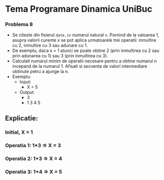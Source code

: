 # Tema Programare Dinamica UniBuc

### Problema 8 
- Se citeste din fisierul `date.in` numarul natural `n`. Pornind de la valoarea 1, asupra valorii curente x se pot aplica urmatoarele trei operatii: inmultire cu 2, inmultire cu 3 sau adunare cu 1.
- De exemplu, daca x = 1 atunci se poate obtine 2 (prin inmultirea cu 2 sau prin adunarea cu 1) sau 3 (prin inmultirea cu 3).
- Calculati numarul minim de operatii necesare pentru a obtine numarul n incepand de la numarul 1. Afisati si secventa de valori intermediare obtinute petru a ajunge la n.
- Exemplu:
     - Input:
          - X = 5
     - Output:
          - 3
          - 1 3 4 5
## Explicatie:
### Initial, X = 1
### Operatia 1: 1*3 => X = 3
### Operatia 2: 1+3 => X = 4
### Operatia 3: 1+4 => X = 5
  
